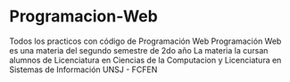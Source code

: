 # Programacion-Web
Todos los practicos con código de Programación Web
Programación Web es una materia del segundo semestre de 2do año
La materia la cursan alumnos de Licenciatura en Ciencias de la Computacion y Licenciatura en Sistemas de Información
UNSJ - FCFEN
